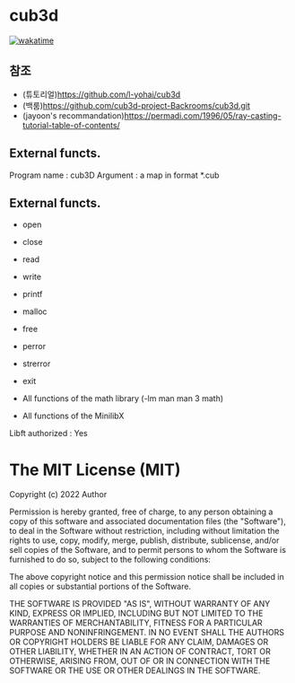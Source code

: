 # cub3d
[![wakatime](https://wakatime.com/badge/github/ElApostles/cub3d.svg)](https://wakatime.com/badge/github/ElApostles/cub3d)

## 참조
* (튜토리얼)https://github.com/l-yohai/cub3d
* (백룸)https://github.com/cub3d-project-Backrooms/cub3d.git
* (jayoon's recommandation)https://permadi.com/1996/05/ray-casting-tutorial-table-of-contents/
## External functs.
Program name :  cub3D
Argument : a map in format \*.cub

## External functs.
- open
- close
- read
- write
- printf
- malloc
- free
- perror
- strerror
- exit

- All functions of the math library (-lm man man 3 math)
- All functions of the MinilibX

Libft authorized : Yes

# The MIT License (MIT)

Copyright (c) 2022 Author

Permission is hereby granted, free of charge, to any person obtaining a copy
of this software and associated documentation files (the "Software"), to deal
in the Software without restriction, including without limitation the rights
to use, copy, modify, merge, publish, distribute, sublicense, and/or sell
copies of the Software, and to permit persons to whom the Software is
furnished to do so, subject to the following conditions:

The above copyright notice and this permission notice shall be included in all
copies or substantial portions of the Software.

THE SOFTWARE IS PROVIDED "AS IS", WITHOUT WARRANTY OF ANY KIND, EXPRESS OR
IMPLIED, INCLUDING BUT NOT LIMITED TO THE WARRANTIES OF MERCHANTABILITY,
FITNESS FOR A PARTICULAR PURPOSE AND NONINFRINGEMENT. IN NO EVENT SHALL THE
AUTHORS OR COPYRIGHT HOLDERS BE LIABLE FOR ANY CLAIM, DAMAGES OR OTHER
LIABILITY, WHETHER IN AN ACTION OF CONTRACT, TORT OR OTHERWISE, ARISING FROM,
OUT OF OR IN CONNECTION WITH THE SOFTWARE OR THE USE OR OTHER DEALINGS IN THE
SOFTWARE.

